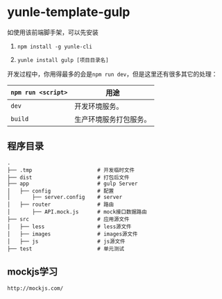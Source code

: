 # yunle-template-gulp

如使用该前端脚手架，可以先安装

1. `npm install -g yunle-cli`

2. `yunle install gulp [项目目录名]`

开发过程中，你用得最多的会是`npm run dev`，但是这里还有很多其它的处理：


|`npm run <script>`|用途|
|------------------|-----------|
|`dev`|开发环境服务。|
|`build`|生产环境服务打包服务。|

## 程序目录

```
.
├── .tmp                     # 开发临时文件
├── dist                     # 打包后文件
├── app                      # gulp Server
│   ├── config               # 配置
│       ├── server.config    # server
│   ├── router               # 路由
│       ├── API.mock.js      # mock接口数据路由
├── src                      # 应用源文件
│   ├── less                 # less源文件
│   ├── images               # images源文件
│   ├── js                   # js源文件
├── test                     # 单元测试
```

## mockjs学习

```
http://mockjs.com/
```

